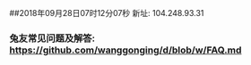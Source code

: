 ##2018年09月28日07时12分07秒 新址: 104.248.93.31
### 兔友常见问题及解答: https://github.com/wanggonging/d/blob/w/FAQ.md
